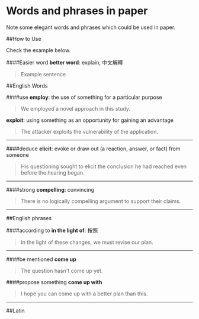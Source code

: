 Words and phrases in paper
===============================

Note some elegant words and phrases which could be used in paper.


##How to Use

Check the example below.

####Easier word
__better word__: explain, 中文解釋
> Example sentence


##English Words

####use
__employ__: the use of something for a particular purpose
> We employed a novel approach in this study.

__exploit__: using something as an opportunity for gaining an advantage
> The attacker exploits the vulnerability of the application.

---

####deduce
__elicit__: evoke or draw out (a reaction, answer, or fact) from someone
> His questioning sought to elicit the conclusion he had reached even before the hearing began.

---

####strong
__compelling__: convincing
> There is no logically compelling argument to support their claims.

---

##English phrases

####according to
__in the light of__: 按照
>  In the light of these changes, we must revise our plan.

---

####be mentioned
__come up__
> The question hasn't come up yet.

####propose something
__come up with__
> I hope you can come up with a better plan than this.

---

##Latin
